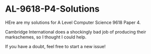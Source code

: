 # AL-9618-P4-Solutions
HEre are my solutions for A Level Computer Science 9618 Paper 4.

Cambridge International does a shockingly bad job of producing their markschemes, so I thought I could help.

If you have a doubt, feel free to start a new issue!
